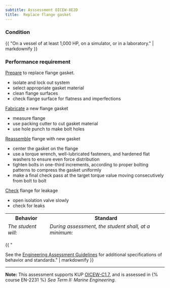 ```yaml
---
subtitle: Asssessment OICEW-8E2D
title:  Replace flange gasket
---
```




### Condition

{{ "On a vessel of at least 1,000 HP, on a simulator, or in a laboratory." | markdownify }}

### Performance requirement 

<table width='100%' class='Guidelines'>
 <thead>
 <tr>
     <th class='thirty'>Behavior</th>
     <th class='seventy'>Standard</th>
 </tr>
 <tr>
     <td><em>The student will:</em></td>
     <td><em>During assessment, the student shall, at a minimum:</em></td>
 </tr>
 </thead>
 <tbody>


<!--rowstart-->

[Prepare](guidelines#prepare) to replace flange gasket.

<!--cellbreak-->

* isolate and lock out system
* select appropriate gasket material
* clean flange surfaces 
* check flange surface for flatness and imperfections

<!--rowend-->


<!--rowstart-->

[Fabricate](guidelines#fabricate) a new flange gasket

<!--cellbreak-->

* measure flange
* use packing cutter to cut gasket material
* use hole punch to make bolt holes

<!--rowend-->


<!--rowstart-->

[Reassemble](guidelines#reassemble) flange with new gasket

<!--cellbreak-->

* center the gasket on the flange
* use a torque wrench, well-lubricated fasteners, and hardened flat washers to ensure even force distribution
* tighten bolts in one-third increments, according to proper bolting patterns to compress the gasket uniformly 
* make a final check pass at the target torque value moving consecutively from bolt to bolt


<!--rowend-->


<!--rowstart-->

[Check](guidelines#check) flange for leakage

<!--cellbreak-->

* open isolation valve slowly
* check for leaks

<!--rowend-->


 </tbody>
 </table>

{{ "

See the [Engineering Assessment Guidelines](guidelines) for additional specifications of behavior and standards." | markdownify }}


*****

**Note:** This assessment supports KUP [OICEW-C1.7]({{site.baseurl}}/tables/31.html#OICEW-C1.7), and is assessed in  {% course  EN-2231 %}  *Sea Term II: Marine Engineering*. 

